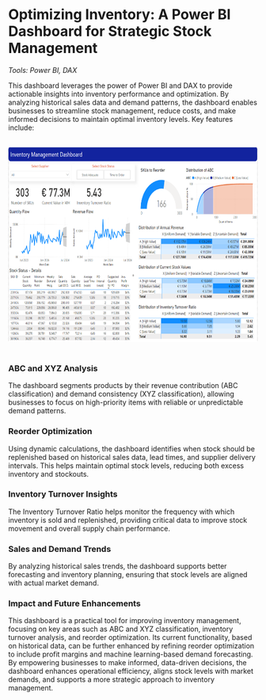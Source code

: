 # Optimizing Inventory: A Power BI Dashboard for Strategic Stock Management

_Tools: Power BI, DAX_

This dashboard leverages the power of Power BI and DAX to provide actionable insights into inventory performance and optimization. By analyzing historical sales data and demand patterns, the dashboard enables businesses to streamline stock management, reduce costs, and make informed decisions to maintain optimal inventory levels. Key features include:

<br clear="left"/>
<div align="center">
  <img width="700" height="394" alt="Inventory Dashboard" src="Inventory dashboard.png"/>
</div>
<br clear="left"/>

### ABC and XYZ Analysis

The dashboard segments products by their revenue contribution (ABC classification) and demand consistency (XYZ classification), allowing businesses to focus on high-priority items with reliable or unpredictable demand patterns.

### Reorder Optimization

Using dynamic calculations, the dashboard identifies when stock should be replenished based on historical sales data, lead times, and supplier delivery intervals. This helps maintain optimal stock levels, reducing both excess inventory and stockouts.

### Inventory Turnover Insights

The Inventory Turnover Ratio helps monitor the frequency with which inventory is sold and replenished, providing critical data to improve stock movement and overall supply chain performance.

### Sales and Demand Trends

By analyzing historical sales trends, the dashboard supports better forecasting and inventory planning, ensuring that stock levels are aligned with actual market demand.

### Impact and Future Enhancements

This dashboard is a practical tool for improving inventory management, focusing on key areas such as ABC and XYZ classification, inventory turnover analysis, and reorder optimization. Its current functionality, based on historical data, can be further enhanced by refining reorder optimization to include profit margins and machine learning-based demand forecasting. By empowering businesses to make informed, data-driven decisions, the dashboard enhances operational efficiency, aligns stock levels with market demands, and supports a more strategic approach to inventory management.
